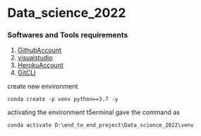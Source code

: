 # Data_science_2022
### Softwares and Tools requirements ###
1. [GithubAccount](https://github.com/)
2. [visualstudio](https://code.visualstudio.com/)
3. [HerokuAccount](https://id.heroku.com/)
4. [GitCLI](https://git-scm.com/book/en/v2/Getting-Started-The-Command-Line)

create new environment

```
conda create -p venv python==3.7 -y
```
activating the environment t5erminal gave the command as 

```
conda activate D:\end_to_end_project\Data_science_2022\venv
```
